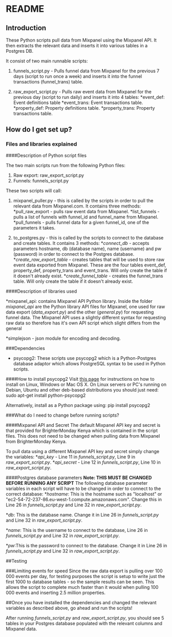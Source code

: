 # README


## Introduction

These Python scripts pull data from Mixpanel using the Mixpanel API. It then extracts the relevant data and inserts it into various tables in a Postgres DB.

It consist of two main runnable scripts:

1. funnels_script.py - Pulls funnel data from Mixpanel for the previous 7 days (script to run once a week) and inserts it into the funnel transactions (funnel_trans) table.

2. raw_export_script.py - Pulls raw event data from Mixpanel for the previous day (script to run daily) and inserts it into 4 tables: 
*event_def: Event definitions table
*event_trans: Event transactions table.
*property_def: Property definitions table.
*property_trans: Property transactions table.

## How do I get set up?

### Files and libraries explained

####Description of Python script files

The two main scripts run from the following Python files:
1. Raw export: raw_export_script.py
2. Funnels: funnels_script.py

These two scripts will call:

1. mixpanel_puller.py - this is called by the scripts in order to pull the relevant data from Mixpanel.com. It contains three methods: 
*pull_raw_export - pulls raw event data from Mixpanel.
*list_funnels - pulls a list of funnels with funnel_id and funnel_name from Mixpanel.
*pull_funnels - pulls funnel data for a given funnel_id, one of the parameters it takes.

2. to_postgres.py - this is called by the scripts to connect to the database and create tables. It contains 3 methods:
**connect_db* - accepts parameters hostname, db (database name), name (username) and pw (password) in order to connect to the Postgres database.
**create_raw_export_table* - creates tables that will be used to store raw event data exported from Mixpanel. These are the four tables event_def, property_def, property_trans and event_trans. Will only create the table if it doesn't already exist.
**create_funnel_table* - creates the funnel_trans table. Will only create the table if it doesn't already exist.

####Description of libraries used

*mixpanel_api: contains Mixpanel API Python library. Inside the folder *mixpanel_api* are the Python library API files for Mipxanel, one used for raw data export (*data_export.py*) and the other (*general.py*) for requesting funnel data. The Mixpanel API uses a slightly different syntax for requesting raw data so therefore has it's own API script which slight differs from the general

*simplejson - json module for encoding and decoding.

###Dependencies
* psycopg2: These scripts use psycopg2 which is a Python-Postgres database adaptor which allows PostgreSQL syntax to be used in Python scripts.

####How to install psycopg2
Visit [this page][install] for instructions on how to install on Linux, Windows or Mac OS X. On Linux servers or PC's running on Debian, Ubuntu and other deb-based distributions you should just need:
	sudo apt-get install python-psycopg2

Alternatively, install as a Python package using:
	pip install psycopg2

###What do I need to change before running scripts?

####Mixpanel API and Secret
The default Mixpanel API key and secret is that provided for BrighterMonday Kenya which is contained in the script files. This does not need to be changed when pulling data from Mixpanel from BrighterMonday Kenya.

To pull data using a different Mixpanel API key and secret simply change the variables:
**api_key* - Line 11 in *funnels_script.py*, Line 9 in *raw_export_script.py*.
**api_secret* - Line 12 in *funnels_script.py*, Line 10 in *raw_export_script.py*.

####Postgres database parameters
**Note: THIS MUST BE CHANGED BEFORE RUNNING ANY SCRIPT**
The following database parameter variables in each script will have to be changed in order to connect to the correct database:
**hostname*: This is the hostname such as "localhost" or "ec2-54-72-237-86.eu-west-1.compute.amazonaws.com". Change this in Line 26 in *funnels_script.py* and Line 32 in *raw_export_script.py*. 

**db*: This is the database name. Change it in Line 26 in *funnels_script.py* and Line 32 in *raw_export_script.py*.

**name*: This is the username to connect to the database, Line 26 in *funnels_script.py* and Line 32 in *raw_export_script.py*.

**pw*:This is the password to connect to the database. Change it in Line 26 in *funnels_script.py* and Line 32 in *raw_export_script.py*.

##Testing

###Limiting events for speed
Since the raw data export is pulling over 100 000 events per day, for testing purposes the script is setup to write just the first 1000 to database tables - so the sample results can be seen. This allows the script to complete much faster than it would when pulling 100 000 events and inserting 2.5 million properties.

##Once you have installed the dependencies and changed the relevant variables as described above, go ahead and run the scripts!

After running *funnels_script.py* and *raw_export_script.py*, you should see 5 tables in your Postgres database populated with the relevant columns and Mixpanel data.

[install]: http://initd.org/psycopg/docs/install.html  "How to instal Psycopg2"